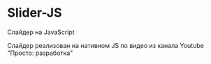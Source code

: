 # Slider-JS
Слайдер на JavaScript

Слайдер реализован на нативном JS по видео из канала Youtube "Просто: разработка"
